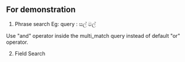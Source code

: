 ## For demonstration

1. Phrase search
Eg:
query : සල් මල්

Use "and" operator inside the multi_match query instead of default "or" operator.

2. Field Search

